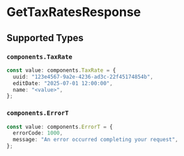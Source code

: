 # GetTaxRatesResponse


## Supported Types

### `components.TaxRate`

```typescript
const value: components.TaxRate = {
  uuid: "123e4567-9a2e-4236-ad3c-22f45174854b",
  editDate: "2025-07-01 12:00:00",
  name: "<value>",
};
```

### `components.ErrorT`

```typescript
const value: components.ErrorT = {
  errorCode: 1000,
  message: "An error occurred completing your request",
};
```

